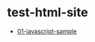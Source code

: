 # test-html-site

- [01-javascript-sample](https://cutedogspark.github.io/test-html-site/01-javascript-sample/)